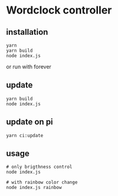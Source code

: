 # Wordclock controller

## installation
```
yarn
yarn build
node index.js
```

or run with forever

## update
```
yarn build
node index.js
```

## update on pi
```
yarn ci:update
```

## usage
```
# only brigthness control
node index.js

# with rainbow color change
node index.js rainbow
```
